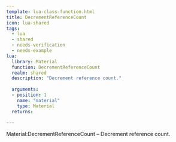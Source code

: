 ```yaml
---
template: lua-class-function.html
title: DecrementReferenceCount
icon: lua-shared
tags:
  - lua
  - shared
  - needs-verification
  - needs-example
lua:
  library: Material
  function: DecrementReferenceCount
  realm: shared
  description: "Decrement reference count."
  
  arguments:
  - position: 1
    name: "material"
    type: Material
  returns:
    
---
```


<div class="lua__search__keywords">
Material:DecrementReferenceCount &#x2013; Decrement reference count.
</div>
